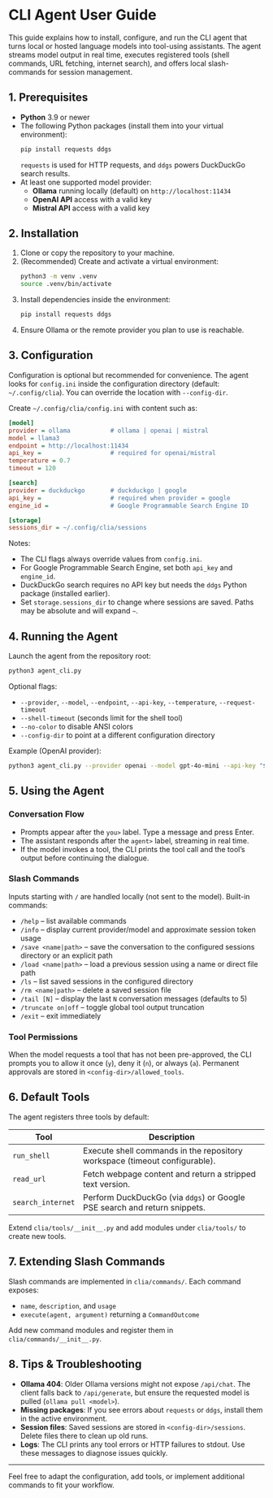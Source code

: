 # CLI Agent User Guide

This guide explains how to install, configure, and run the CLI agent that turns local or hosted language models into tool-using assistants. The agent streams model output in real time, executes registered tools (shell commands, URL fetching, internet search), and offers local slash-commands for session management.

## 1. Prerequisites

- **Python** 3.9 or newer
- The following Python packages (install them into your virtual environment):
  ```bash
  pip install requests ddgs
  ```
  `requests` is used for HTTP requests, and `ddgs` powers DuckDuckGo search results.
- At least one supported model provider:
  - **Ollama** running locally (default) on `http://localhost:11434`
  - **OpenAI API** access with a valid key
  - **Mistral API** access with a valid key

## 2. Installation

1. Clone or copy the repository to your machine.
2. (Recommended) Create and activate a virtual environment:
   ```bash
   python3 -m venv .venv
   source .venv/bin/activate
   ```
3. Install dependencies inside the environment:
   ```bash
   pip install requests ddgs
   ```
4. Ensure Ollama or the remote provider you plan to use is reachable.

## 3. Configuration

Configuration is optional but recommended for convenience. The agent looks for `config.ini` inside the configuration directory (default: `~/.config/clia`). You can override the location with `--config-dir`.

Create `~/.config/clia/config.ini` with content such as:
```ini
[model]
provider = ollama           # ollama | openai | mistral
model = llama3
endpoint = http://localhost:11434
api_key =                   # required for openai/mistral
temperature = 0.7
timeout = 120

[search]
provider = duckduckgo       # duckduckgo | google
api_key =                   # required when provider = google
engine_id =                 # Google Programmable Search Engine ID

[storage]
sessions_dir = ~/.config/clia/sessions
```
Notes:
- The CLI flags always override values from `config.ini`.
- For Google Programmable Search Engine, set both `api_key` and `engine_id`.
- DuckDuckGo search requires no API key but needs the `ddgs` Python package (installed earlier).
- Set `storage.sessions_dir` to change where sessions are saved. Paths may be absolute and will expand `~`.

## 4. Running the Agent

Launch the agent from the repository root:
```bash
python3 agent_cli.py
```
Optional flags:
- `--provider`, `--model`, `--endpoint`, `--api-key`, `--temperature`, `--request-timeout`
- `--shell-timeout` (seconds limit for the shell tool)
- `--no-color` to disable ANSI colors
- `--config-dir` to point at a different configuration directory

Example (OpenAI provider):
```bash
python3 agent_cli.py --provider openai --model gpt-4o-mini --api-key "$OPENAI_API_KEY"
```

## 5. Using the Agent

### Conversation Flow
- Prompts appear after the `you>` label. Type a message and press Enter.
- The assistant responds after the `agent>` label, streaming in real time.
- If the model invokes a tool, the CLI prints the tool call and the tool’s output before continuing the dialogue.

### Slash Commands
Inputs starting with `/` are handled locally (not sent to the model). Built-in commands:
- `/help` – list available commands
- `/info` – display current provider/model and approximate session token usage
- `/save <name|path>` – save the conversation to the configured sessions directory or an explicit path
- `/load <name|path>` – load a previous session using a name or direct file path
- `/ls` – list saved sessions in the configured directory
- `/rm <name|path>` – delete a saved session file
- `/tail [N]` – display the last `N` conversation messages (defaults to 5)
- `/truncate on|off` – toggle global tool output truncation
- `/exit` – exit immediately

### Tool Permissions
When the model requests a tool that has not been pre-approved, the CLI prompts you to allow it once (`y`), deny it (`n`), or always (`a`). Permanent approvals are stored in `<config-dir>/allowed_tools`.

## 6. Default Tools
The agent registers three tools by default:

| Tool              | Description                                                                 |
|-------------------|-----------------------------------------------------------------------------|
| `run_shell`       | Execute shell commands in the repository workspace (timeout configurable). |
| `read_url`        | Fetch webpage content and return a stripped text version.                   |
| `search_internet` | Perform DuckDuckGo (via `ddgs`) or Google PSE search and return snippets.   |

Extend `clia/tools/__init__.py` and add modules under `clia/tools/` to create new tools.

## 7. Extending Slash Commands
Slash commands are implemented in `clia/commands/`. Each command exposes:
- `name`, `description`, and `usage`
- `execute(agent, argument)` returning a `CommandOutcome`

Add new command modules and register them in `clia/commands/__init__.py`.

## 8. Tips & Troubleshooting
- **Ollama 404**: Older Ollama versions might not expose `/api/chat`. The client falls back to `/api/generate`, but ensure the requested model is pulled (`ollama pull <model>`).
- **Missing packages**: If you see errors about `requests` or `ddgs`, install them in the active environment.
- **Session files**: Saved sessions are stored in `<config-dir>/sessions`. Delete files there to clean up old runs.
- **Logs**: The CLI prints any tool errors or HTTP failures to stdout. Use these messages to diagnose issues quickly.

---
Feel free to adapt the configuration, add tools, or implement additional commands to fit your workflow.
